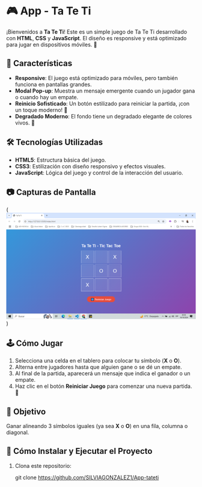 # 🎮 App - Ta Te Ti 

¡Bienvenidos a **Ta Te Ti**! Este es un simple juego de Ta Te Ti desarrollado con **HTML**, **CSS** y **JavaScript**. El diseño es responsive y está optimizado para jugar en dispositivos móviles. 📱

## 🚀 Características

- **Responsive**: El juego está optimizado para móviles, pero también funciona en pantallas grandes.
- **Modal Pop-up**: Muestra un mensaje emergente cuando un jugador gana o cuando hay un empate.
- **Reinicio Sofisticado**: Un botón estilizado para reiniciar la partida, ¡con un toque moderno! 🔄
- **Degradado Moderno**: El fondo tiene un degradado elegante de colores vivos. 🎨

## 🛠️ Tecnologías Utilizadas

- **HTML5**: Estructura básica del juego.
- **CSS3**: Estilización con diseño responsivo y efectos visuales.
- **JavaScript**: Lógica del juego y control de la interacción del usuario.

## 📷 Capturas de Pantalla

(![Pantalla del juego](image.png))

## 🕹️ Cómo Jugar

1. Selecciona una celda en el tablero para colocar tu símbolo (**X** o **O**).
2. Alterna entre jugadores hasta que alguien gane o se dé un empate.
3. Al final de la partida, aparecerá un mensaje que indica el ganador o un empate.
4. Haz clic en el botón **Reiniciar Juego** para comenzar una nueva partida. 🔁

## 🎯 Objetivo

Ganar alineando 3 símbolos iguales (ya sea **X** o **O**) en una fila, columna o diagonal.

## 🔧 Cómo Instalar y Ejecutar el Proyecto

1. Clona este repositorio:
   
   git clone https://github.com/SILVIAGONZALEZ1/App-tateti
